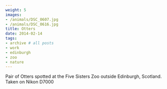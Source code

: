 ```yaml
---
weight: 5
images:
- /animals/DSC_0607.jpg
- /animals/DSC_0616.jpg
title: Otters
date: 2014-02-14
tags:
- archive # all posts
- work
- edinburgh
- zoo
- nature
---
```


Pair of Otters spotted at the Five Sisters Zoo outside Edinburgh, Scotland. Taken on Nikon D7000
